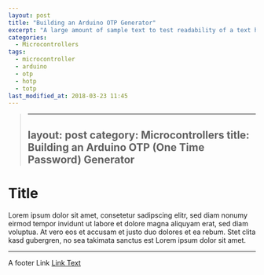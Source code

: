 ```yaml
---
layout: post
title: "Building an Arduino OTP Generator"
excerpt: "A large amount of sample text to test readability of a text heavy page."
categories:
  - Microcontrollers
tags:
  - microcontroller
  - arduino
  - otp
  - hotp
  - totp
last_modified_at: 2018-03-23 11:45
---
```



> ---
> layout: post
> category: Microcontrollers
> title: Building an Arduino OTP (One Time Password) Generator
> ---

# Title

Lorem ipsum dolor sit amet, consetetur sadipscing elitr, sed diam nonumy eirmod
tempor invidunt ut labore et dolore magna aliquyam erat, sed diam voluptua. At
vero eos et accusam et justo duo dolores et ea rebum. Stet clita kasd gubergren,
no sea takimata sanctus est Lorem ipsum dolor sit amet.

-----

A footer Link <a href="https://github.com/binaryplease">Link Text</a>
